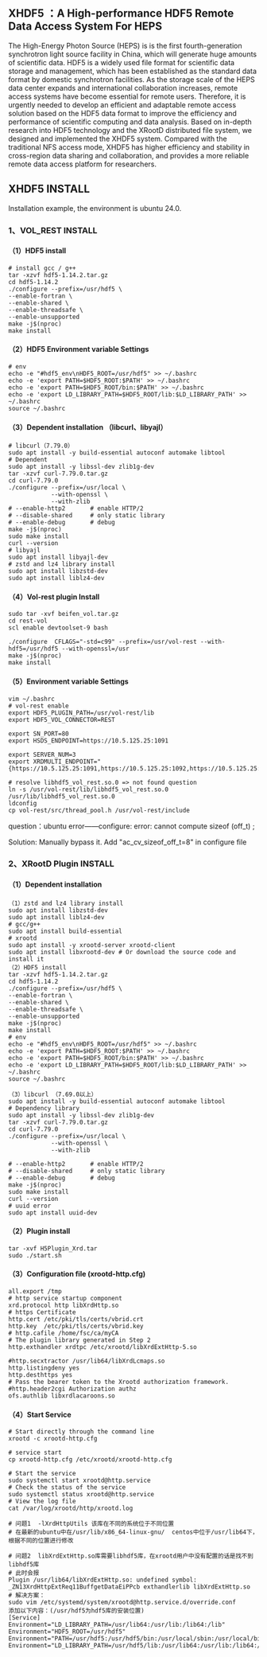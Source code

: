 ## XHDF5 ：A High-performance HDF5 Remote Data Access System For HEPS

The High-Energy Photon Source (HEPS) is is the first fourth-generation synchrotron light source facility in China, which will generate huge amounts of scientific data. HDF5 is a widely used file format for scientific data storage and management, which has been established as the standard data format by domestic synchrotron facilities. As the storage scale of the HEPS data center expands and international collaboration increases, remote access systems have become essential for remote users. Therefore, it is urgently needed to develop an efficient and adaptable remote access solution based on the HDF5 data format to improve the efficiency and performance of scientific computing and data analysis. Based on in-depth research into HDF5 technology and the XRootD distributed file system, we designed and implemented the XHDF5 system. Compared with the traditional NFS access mode, XHDF5 has higher efficiency and stability in cross-region data sharing and collaboration, and provides a more reliable remote data access platform for researchers.

## XHDF5 INSTALL

Installation example, the environment is ubuntu 24.0. 

### 1、VOL_REST  INSTALL

#### （1）HDF5 install

~~~shell
# install gcc / g++
tar -xzvf hdf5-1.14.2.tar.gz
cd hdf5-1.14.2
./configure --prefix=/usr/hdf5 \
--enable-fortran \
--enable-shared \
--enable-threadsafe \
--enable-unsupported 
make -j$(nproc)
make install
~~~

#### （2）HDF5 Environment variable Settings

~~~shell
# env 
echo -e "#hdf5_env\nHDF5_ROOT=/usr/hdf5" >> ~/.bashrc
echo -e 'export PATH=$HDF5_ROOT:$PATH' >> ~/.bashrc
echo -e 'export PATH=$HDF5_ROOT/bin:$PATH' >> ~/.bashrc
echo -e 'export LD_LIBRARY_PATH=$HDF5_ROOT/lib:$LD_LIBRARY_PATH' >> ~/.bashrc
source ~/.bashrc
~~~

#### （3）Dependent installation （libcurl、libyajl）

~~~shell
# libcurl（7.79.0）
sudo apt install -y build-essential autoconf automake libtool
# Dependent
sudo apt install -y libssl-dev zlib1g-dev
tar -xzvf curl-7.79.0.tar.gz
cd curl-7.79.0
./configure --prefix=/usr/local \
            --with-openssl \
            --with-zlib
# --enable-http2       # enable HTTP/2
# --disable-shared     # only static library
# --enable-debug       # debug 
make -j$(nproc)
sudo make install
curl --version
# libyajl
sudo apt install libyajl-dev
# zstd and lz4 library install
sudo apt install libzstd-dev
sudo apt install liblz4-dev
~~~

#### （4）Vol-rest plugin Install

~~~shell
sudo tar -xvf beifen_vol.tar.gz
cd rest-vol
scl enable devtoolset-9 bash

./configure  CFLAGS="-std=c99" --prefix=/usr/vol-rest --with-hdf5=/usr/hdf5 --with-openssl=/usr
make -j$(nproc)
make install
~~~

#### （5）Environment variable Settings

~~~shell
vim ~/.bashrc
# vol-rest enable 
export HDF5_PLUGIN_PATH=/usr/vol-rest/lib
export HDF5_VOL_CONNECTOR=REST

export SN_PORT=80
export HSDS_ENDPOINT=https://10.5.125.25:1091

export SERVER_NUM=3
export XRDMULTI_ENDPOINT="{https://10.5.125.25:1091,https://10.5.125.25:1092,https://10.5.125.25:1093,https://10.5.125.25:1094,https://10.5.125.25:1095,https://10.5.125.25:1096}"

# resolve libhdf5_vol_rest.so.0 => not found question
ln -s /usr/vol-rest/lib/libhdf5_vol_rest.so.0 /usr/lib/libhdf5_vol_rest.so.0  
ldconfig
cp vol-rest/src/thread_pool.h /usr/vol-rest/include
~~~

question：ubuntu error——configure: error: cannot compute sizeof (off_t) ;

 Solution:  Manually bypass it. Add "ac_cv_sizeof_off_t=8"  in configure file

### 2、XRootD Plugin INSTALL

#### （1）Dependent installation

~~~shell
（1）zstd and lz4 library install
sudo apt install libzstd-dev
sudo apt install liblz4-dev
# gcc/g++
sudo apt install build-essential
# xrootd
sudo apt install -y xrootd-server xrootd-client
sudo apt install libxrootd-dev # Or download the source code and install it
（2）HDF5 install
tar -xzvf hdf5-1.14.2.tar.gz
cd hdf5-1.14.2
./configure --prefix=/usr/hdf5 \
--enable-fortran \
--enable-shared \
--enable-threadsafe \
--enable-unsupported
make -j$(nproc)
make install
# env
echo -e "#hdf5_env\nHDF5_ROOT=/usr/hdf5" >> ~/.bashrc
echo -e 'export PATH=$HDF5_ROOT:$PATH' >> ~/.bashrc
echo -e 'export PATH=$HDF5_ROOT/bin:$PATH' >> ~/.bashrc
echo -e 'export LD_LIBRARY_PATH=$HDF5_ROOT/lib:$LD_LIBRARY_PATH' >> ~/.bashrc
source ~/.bashrc

（3）libcurl （7.69.0以上）
sudo apt install -y build-essential autoconf automake libtool
# Dependency library
sudo apt install -y libssl-dev zlib1g-dev
tar -xzvf curl-7.79.0.tar.gz
cd curl-7.79.0
./configure --prefix=/usr/local \
            --with-openssl \
            --with-zlib

# --enable-http2       # enable HTTP/2
# --disable-shared     # only static library
# --enable-debug       # debug 
make -j$(nproc)
sudo make install
curl --version
# uuid error
sudo apt install uuid-dev
~~~

#### （2）Plugin install


~~~shell
tar -xvf H5Plugin_Xrd.tar
sudo ./start.sh
~~~

#### （3）Configuration file (xrootd-http.cfg)

~~~shell
all.export /tmp
# http service startup component
xrd.protocol http libXrdHttp.so
# https Certificate
http.cert /etc/pki/tls/certs/vbrid.crt
http.key  /etc/pki/tls/certs/vbrid.key
# http.cafile /home/fsc/ca/myCA
# The plugin library generated in Step 2
http.exthandler xrdtpc /etc/xrootd/libXrdExtHttp-5.so

#http.secxtractor /usr/lib64/libXrdLcmaps.so
http.listingdeny yes
http.desthttps yes
# Pass the bearer token to the Xrootd authorization framework.
#http.header2cgi Authorization authz
ofs.authlib libxrdlacaroons.so 
~~~

#### （4）Start Service

~~~shell
# Start directly through the command line
xrootd -c xrootd-http.cfg
~~~

~~~shell
# service start
cp xrootd-http.cfg /etc/xrootd/xrootd-http.cfg

# Start the service
sudo systemctl start xrootd@http.service
# Check the status of the service
sudo systemctl status xrootd@http.service
# View the log file
cat /var/log/xrootd/http/xrootd.log

# 问题1  -lXrdHttpUtils 该库在不同的系统位于不同位置
# 在最新的ubuntu中在/usr/lib/x86_64-linux-gnu/  centos中位于/usr/lib64下，根据不同的位置进行修改

# 问题2  libXrdExtHttp.so库需要libhdf5库，在xrootd用户中没有配置的话是找不到libhdf5库
# 此时会报
Plugin /usr/lib64/libXrdExtHttp.so: undefined symbol: _ZN13XrdHttpExtReq11BuffgetDataEiPPcb exthandlerlib libXrdExtHttp.so
# 解决方案：
sudo vim /etc/systemd/system/xrootd@http.service.d/override.conf
添加以下内容：(/usr/hdf5为hdf5库的安装位置)
[Service]
Environment="LD_LIBRARY_PATH=/usr/lib64:/usr/lib:/lib64:/lib"
Environment="HDF5_ROOT=/usr/hdf5"
Environment="PATH=/usr/hdf5:/usr/hdf5/bin:/usr/local/sbin:/usr/local/bin:/usr/sbin:/usr/bin:/sbin:/bin"
Environment="LD_LIBRARY_PATH=/usr/hdf5/lib:/usr/lib64:/usr/lib:/lib64:/lib"
~~~




